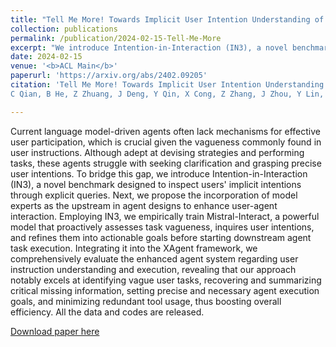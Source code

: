 ```yaml
---
title: "Tell Me More! Towards Implicit User Intention Understanding of Language Model Driven Agents"
collection: publications
permalink: /publication/2024-02-15-Tell-Me-More
excerpt: "We introduce Intention-in-Interaction (IN3), a novel benchmark designed to inspect users' implicit intentions through explicit queries. Employing IN3, we empirically train Mistral-Interact, a powerful model that proactively assesses task vagueness, inquires user intentions, and refines them into actionable goals before starting downstream agent task execution."
date: 2024-02-15
venue: '<b>ACL Main</b>'
paperurl: 'https://arxiv.org/abs/2402.09205'
citation: 'Tell Me More! Towards Implicit User Intention Understanding of Language Model Driven Agents
C Qian, B He, Z Zhuang, J Deng, Y Qin, X Cong, Z Zhang, J Zhou, Y Lin, Z Liu, M Sun… - arXiv preprint arXiv:2402.09205, 2024'

---
```


Current language model-driven agents often lack mechanisms for effective user participation, which is crucial given the vagueness commonly found in user instructions. Although adept at devising strategies and performing tasks, these agents struggle with seeking clarification and grasping precise user intentions. To bridge this gap, we introduce Intention-in-Interaction (IN3), a novel benchmark designed to inspect users' implicit intentions through explicit queries. Next, we propose the incorporation of model experts as the upstream in agent designs to enhance user-agent interaction. Employing IN3, we empirically train Mistral-Interact, a powerful model that proactively assesses task vagueness, inquires user intentions, and refines them into actionable goals before starting downstream agent task execution. Integrating it into the XAgent framework, we comprehensively evaluate the enhanced agent system regarding user instruction understanding and execution, revealing that our approach notably excels at identifying vague user tasks, recovering and summarizing critical missing information, setting precise and necessary agent execution goals, and minimizing redundant tool usage, thus boosting overall efficiency. All the data and codes are released.

[Download paper here](https://arxiv.org/abs/2402.09205)

